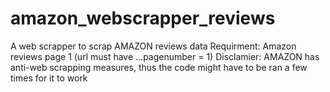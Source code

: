 # amazon_webscrapper_reviews
A web scrapper to scrap AMAZON reviews data
Requirment: Amazon reviews page 1 (url must have ...pagenumber = 1) 
Disclamier: AMAZON has anti-web scrapping measures, thus the code might have to be ran a few times for it to work
